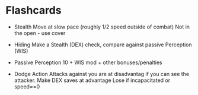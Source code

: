 # Flashcards


* Stealth
Move at slow pace (roughly 1/2 speed outside of combat)
Not in the open - use cover


* Hiding
Make a Stealth (DEX) check, compare against passive Perception (WIS)

* Passive Perception
10 + WIS mod + other bonuses/penalties

* Dodge Action
Attacks against you are at disadvantag if you can see the attacker.
Make DEX saves at advantage
Lose if incapacitated or speed==0

